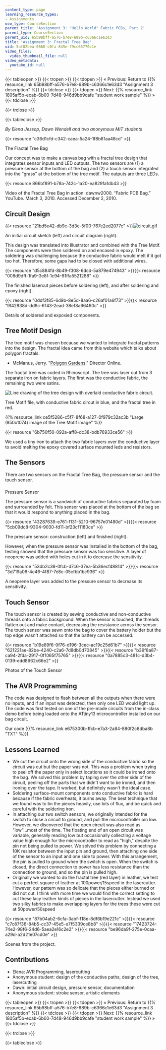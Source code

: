 ```yaml
---
content_type: page
learning_resource_types:
- Assignments
ocw_type: CourseSection
parent_title: 'Assignment 3: "Hello World" Fabric PCBs, Part 2'
parent_type: CourseSection
parent_uid: 65b98bff-a576-b7e8-689b-c6366c1e63d3
title: 'Assignment 3: Fractal Tree Bag'
uid: 5af02bea-0868-c0fa-845e-79cc65770c1e
video_files:
  video_thumbnail_file: null
video_metadata:
  youtube_id: null
---
```


{{< tableopen >}}
{{< tropen >}}
{{< tdopen >}}
« Previous: Return to {{% resource_link 65b98bff-a576-b7e8-689b-c6366c1e63d3 "Assignment 3 description" %}}
{{< tdclose >}}
{{< tdopen >}}
Next: {{% resource_link 1805af5b-ecab-6b00-7d48-946d9bb9cafe "student work sample" %}} »
{{< tdclose >}}

{{< trclose >}}

{{< tableclose >}}

_By Elena Jessop, Dawn Wendell and two anonymous MIT students_

{{< resource "c36d1cfd-c342-caea-5a24-1f8b81aa48cd" >}}

The Fractal Tree Bag

Our concept was to make a canvas bag with a fractal tree design that integrates sensor inputs and LED outputs. The two sensors are (1) a pressure sensor at the bottom of the bag and (2) a touch sensor integrated into the "grass" at the bottom of the tree motif. The outputs are three LEDs.

{{< resource 866bf891-b78a-742c-1a20-ea829fa1db43 >}}

Video of the Fractal Tree Bag in action: dawnw2000. “Fabric PCB Bag.” YouTube. March 3, 2010. Accessed December 2, 2010.

Circuit Design
--------------

{{< resource "21bd5e42-db9c-3d3c-5f00-767e2ed2077c" >}}![circuit.gif](/courses/media-arts-and-sciences/mas-962-special-topics-new-textiles-spring-2010/assignments-and-projects/fabric-pcbs-part-2/fractal-tree-bag/circuit.gif)

An initial circuit sketch (left) and circuit diagram (right).

This design was translated into Illustrator and combined with the Tree Motif. The components were then soldered on and encased in epoxy. The soldering was challenging because the conductive fabric would melt if it got too hot. Therefore, some gaps had to be closed with additional wires.

{{< resource "d5c884fd-8b49-f308-6dcd-5a879e474943" >}}{{< resource "008d9dff-1fa9-3e8f-1c94-81ffa5521288" >}}

The finished lasercut pieces before soldering (left), and after soldering and epoxy (right).

{{< resource "0ddf3f85-6d9b-8e5d-8aa6-c26af01a6f73" >}}{{< resource "9f42838d-dd8c-6143-2ead-38ef8a66460c" >}}

Details of soldered and expoxied components.

Tree Motif Design
-----------------

The tree motif was chosen because we wanted to integrate fractal patterns into the design. The fractal idea came from this website which talks about polygon fractals.

*   McManus, Jerry. "[Polygon Gardens](http://director-online.dasdeck.com/buildArticle.php?id=1119)." Director Online.

The fractal tree was coded in Rhinoscript. The tree was laser cut from 3 separate iron on fabric layers. The first was the conductive fabric, the remaining two were satins.

![Line drawing of the tree design with overlaid conductive fabric circuit.](/courses/media-arts-and-sciences/mas-962-special-topics-new-textiles-spring-2010/assignments-and-projects/fabric-pcbs-part-2/fractal-tree-bag/image002.gif)

Tree Motif file, with conductive fabric circut in blue, and the fractal tree in red.

{{% resource_link ce5f5286-c5f7-8f68-a127-0f979c32ac3b "Large (850x1074) image of the Tree Motif image" %}}

{{< resource "6b750f50-092a-aff8-dc38-bdb76933ce56" >}}

We used a tiny iron to attach the two fabric layers over the conductive layer to avoid melting the epoxy covered surface mounted leds and resistors.

The Sensors
-----------

There are two sensors on the Fractal Tree Bag, the pressure sensor and the touch sensor.

###   
Pressure Sensor

The pressure sensor is a sandwich of conductive fabrics separated by foam and surrounded by felt. This sensor was placed at the bottom of the bag so that it would respond to anything placed in the bag.

{{< resource "43287639-e761-f131-5210-96757e01480d" >}}{{< resource "5cb09dc8-9304-9030-fd11-bf23cf1180ce" >}}

The pressure sensor: construction (left) and finished (right).

However, when the pressure sensor was installed in the bottom of the bag, testing showed that the pressure sensor was too sensitive. A layer of neoprene was added with holes cut in it to decrease the sensitivity.

{{< resource "53db2c38-0fcb-d7c6-37ea-5b36ecf48814" >}}{{< resource "3d719a06-4c46-4f87-7e8c-05cfbb1bc936" >}}

A neoprene layer was added to the pressure sensor to decrease its sensitivity.

Touch Sensor
------------

The touch sensor is created by sewing conductive and non-conductive threads onto a fabric background. When the sensor is touched, the threads flatten out and make contact, decreasing the resistance across the sensor. The touch sensor was sewn onto the bag to cover the battery holder but the top edge wasn't attached so that the battery can be accessed.

{{< resource "b19e89f6-0f76-d196-3cec-ac19c25d61b7" >}}{{< resource "621221ae-82be-4240-c2a6-7d8db0d70845" >}}{{< resource "b39f8a87-ca94-2fda-2917-0f1065f75765" >}}{{< resource "0a7885c3-481c-d3b4-0139-edd8662c66e2" >}}

Photos of the Touch Sensor

The AVR Programming
-------------------

The code was designed to flash between all the outputs when there were no inputs, and if an input was detected, then only one LED would light up. The code was first tested on one of the pre-made circuits from the in-class demo before being loaded onto the ATtiny13 microcontroller installed on our bag circuit.

Our code ({{% resource_link e675300b-ffcb-e7a3-2a84-880f2c8dba8b "TXT" %}})

Lessons Learned
---------------

*   We cut the circuit onto the wrong side of the conductive fabric so the circuit was cut but the paper was not. This was a problem when trying to peel off the paper only in select locations so it could be ironed onto the bag. We solved this problem by taping over the other side of the circuit, peeling off the parts that we didn't want to be ironed, and then ironing over the tape. It worked, but definitely wasn't the ideal case.
*   Soldering surface-mount components onto conductive fabric is hard because if the fabric overheats, it burns away. The best technique that we found was to tin the pieces heavily, use lots of flux, and be quick and careful with the soldering iron.
*   In attaching our two switch sensors, we originally intended for the switch to close a circuit to ground, and pull the microcontroller pin low. However, we discovered that the open circuit was also read as "low"...most of the time. The floating end of an open circuit was variable, generally reading low but occasionally collecting a voltage value high enough for the microcontroller to read as "high," despite the pin not being pulled to power. We solved this problem by connecting a 10K resistor between the input pin and ground, then attaching one side of the sensor to an input and one side to power. With this arrangement, the pin is pulled to ground when the switch is open. When the switch is closed, the direct connection to power has less resistance than the connection to ground, and so the pin is pulled high.
*   Originally we wanted to do the fractal tree (red layer) in leather, we test cut a perfect square of leather at 100power/15speed in the lasercutter. However, our pattern was so delicate that the pieces either burned or did not cut. I think with more time we would find the correct setting to cut these lacy leather kinds of pieces in the lasercutter. Instead we used two silky fabrics to make overlapping layers for the trees these were cut at 50power/50speed

{{< resource "87b04ab2-6cfa-3abf-f18e-8df6b19e221c" >}}{{< resource "c7c87f36-84b5-cc37-45e5-e7f5339ce8b8" >}}{{< resource "17423724-74e2-98f6-24d6-5aea2e16c2e2" >}}{{< resource "be96da9f-275e-0caa-a29d-a2d21e07cd0e" >}}

Scenes from the project.

Contributions
-------------

*   Elena: AVR Programming, lasercutting
*   Anonymous student: design of the conductive paths, design of the tree, lasercutting
*   Dawn: initial circuit design, pressure sensor, documentation
*   Anonymous student: stroke sensor, artistic elements

{{< tableopen >}}
{{< tropen >}}
{{< tdopen >}}
« Previous: Return to {{% resource_link 65b98bff-a576-b7e8-689b-c6366c1e63d3 "Assignment 3 description" %}}
{{< tdclose >}}
{{< tdopen >}}
Next: {{% resource_link 1805af5b-ecab-6b00-7d48-946d9bb9cafe "student work sample" %}} »
{{< tdclose >}}

{{< trclose >}}

{{< tableclose >}}